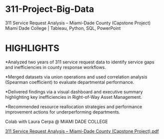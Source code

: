 # 311-Project-Big-Data
311 Service Request Analysis – Miami-Dade County (Capstone Project) Miami Dade College | Tableau, Python, SQL, PowerPoint

# HIGHLIGHTS

*Analyzed two years of 311 service request data to identify service gaps and inefficiencies in county response workflows.

*Merged datasets via union operations and used correlation analysis (Spearman coefficient) to evaluate departmental performance.

*Delivered findings via a visual dashboard and executive summary highlighting key inefficiencies in Right-of-Way Asset Management.

*Recommended resource reallocation strategies and performance improvement actions for underperforming departments.

Colab with Laura Cerpa @ MIAMI DADE COLLEGE


[311 Service Request Analysis – Miami-Dade County (Capstone Project).pdf](https://github.com/user-attachments/files/21649445/311.Service.Request.Analysis.Miami-Dade.County.Capstone.Project.pdf)
